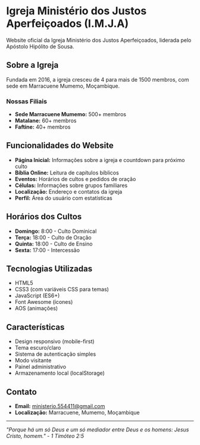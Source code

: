 # Igreja Ministério dos Justos Aperfeiçoados (I.M.J.A)

Website oficial da Igreja Ministério dos Justos Aperfeiçoados, liderada pelo Apóstolo Hipólito de Sousa.

## Sobre a Igreja

Fundada em 2016, a igreja cresceu de 4 para mais de 1500 membros, com sede em Marracuene Mumemo, Moçambique.

### Nossas Filiais
- **Sede Marracuene Mumemo:** 500+ membros
- **Matalane:** 60+ membros  
- **Faftine:** 40+ membros

## Funcionalidades do Website

- **Página Inicial:** Informações sobre a igreja e countdown para próximo culto
- **Bíblia Online:** Leitura de capítulos bíblicos
- **Eventos:** Horários de cultos e pedidos de oração
- **Células:** Informações sobre grupos familiares
- **Localização:** Endereço e contatos da igreja
- **Perfil:** Área do usuário com estatísticas

## Horários dos Cultos

- **Domingo:** 8:00 - Culto Dominical
- **Terça:** 18:00 - Culto de Oração
- **Quinta:** 18:00 - Culto de Ensino
- **Sexta:** 17:00 - Intercessão

## Tecnologias Utilizadas

- HTML5
- CSS3 (com variáveis CSS para temas)
- JavaScript (ES6+)
- Font Awesome (ícones)
- AOS (animações)

## Características

- Design responsivo (mobile-first)
- Tema escuro/claro
- Sistema de autenticação simples
- Modo visitante
- Painel administrativo
- Armazenamento local (localStorage)

## Contato

- **Email:** ministerio.554411@gmail.com
- **Localização:** Marracuene, Mumemo, Moçambique

---

*"Porque há um só Deus e um só mediador entre Deus e os homens: Jesus Cristo, homem." - 1 Timóteo 2:5*

